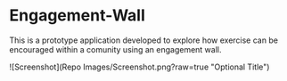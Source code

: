 # Engagement-Wall

This is a prototype application developed to explore how exercise can be encouraged within a comunity using an engagement wall.

![Screenshot](Repo Images/Screenshot.png?raw=true "Optional Title")
